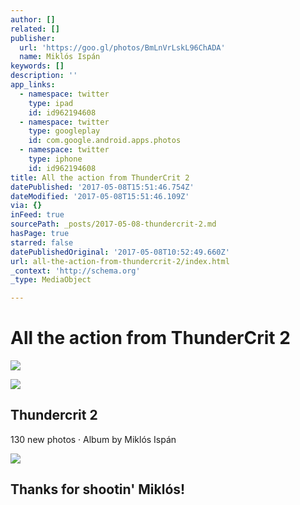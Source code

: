 ```yaml
---
author: []
related: []
publisher:
  url: 'https://goo.gl/photos/BmLnVrLskL96ChADA'
  name: Miklós Ispán
keywords: []
description: ''
app_links:
  - namespace: twitter
    type: ipad
    id: id962194608
  - namespace: twitter
    type: googleplay
    id: com.google.android.apps.photos
  - namespace: twitter
    type: iphone
    id: id962194608
title: All the action from ThunderCrit 2
datePublished: '2017-05-08T15:51:46.754Z'
dateModified: '2017-05-08T15:51:46.109Z'
via: {}
inFeed: true
sourcePath: _posts/2017-05-08-thundercrit-2.md
hasPage: true
starred: false
datePublishedOriginal: '2017-05-08T10:52:49.660Z'
url: all-the-action-from-thundercrit-2/index.html
_context: 'http://schema.org'
_type: MediaObject

---
```

# All the action from ThunderCrit 2
![](https://the-grid-user-content.s3-us-west-2.amazonaws.com/91b6ce4d-c0aa-4097-ba4f-f4d403db0ba9.jpg)

<article style=""><img src="https://imgflo.herokuapp.com/graph/2b2431f8e7ba7b0/392dd0db8cc30e507ebafb5884130163/noop?input=https%3A%2F%2Flh3.googleusercontent.com%2FlYRCxlusWj73DBWheib_vjfjdhCFkqUMEV_LhXK3kuVS44TKBeP6XRH7anblBgwNgMv1yu2XiQsu38mSYpg3_XaSuoO7vH04ytAREmnTzlTvgbL7VsUtOoL6HhJBYlcJYsierg%3Dw600-h315-p-k" /><h1>Thundercrit 2</h1><p>130 new photos · Album by Miklós Ispán</p></article>

![](https://the-grid-user-content.s3-us-west-2.amazonaws.com/d6436e81-54a4-4531-b598-de4f1185e76a.jpg)

## Thanks for shootin' Miklós!